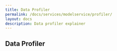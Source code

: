 ```yaml
---
title: Data Profiler
permalink: /docs/services/modelservice/profiler/
layout: docs
description: Data profiler explainer
---
```


## Data Profiler


